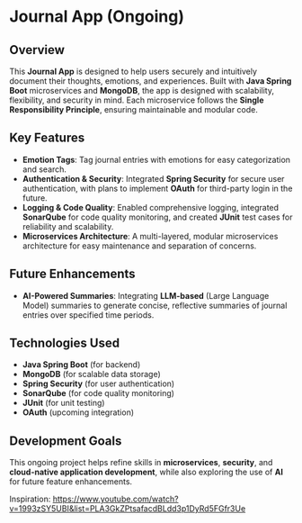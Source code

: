 # Journal App (Ongoing)

## Overview
This **Journal App** is designed to help users securely and intuitively document their thoughts, emotions, and experiences. Built with **Java Spring Boot** microservices and **MongoDB**, the app is designed with scalability, flexibility, and security in mind. Each microservice follows the **Single Responsibility Principle**, ensuring maintainable and modular code.

## Key Features
- **Emotion Tags**: Tag journal entries with emotions for easy categorization and search.
- **Authentication & Security**: Integrated **Spring Security** for secure user authentication, with plans to implement **OAuth** for third-party login in the future.
- **Logging & Code Quality**: Enabled comprehensive logging, integrated **SonarQube** for code quality monitoring, and created **JUnit** test cases for reliability and scalability.
- **Microservices Architecture**: A multi-layered, modular microservices architecture for easy maintenance and separation of concerns.

## Future Enhancements
- **AI-Powered Summaries**: Integrating **LLM-based** (Large Language Model) summaries to generate concise, reflective summaries of journal entries over specified time periods.

## Technologies Used
- **Java Spring Boot** (for backend)
- **MongoDB** (for scalable data storage)
- **Spring Security** (for user authentication)
- **SonarQube** (for code quality monitoring)
- **JUnit** (for unit testing)
- **OAuth** (upcoming integration)

## Development Goals
This ongoing project helps refine skills in **microservices**, **security**, and **cloud-native application development**, while also exploring the use of **AI** for future feature enhancements.

Inspiration: https://www.youtube.com/watch?v=1993zSY5UBI&list=PLA3GkZPtsafacdBLdd3p1DyRd5FGfr3Ue
